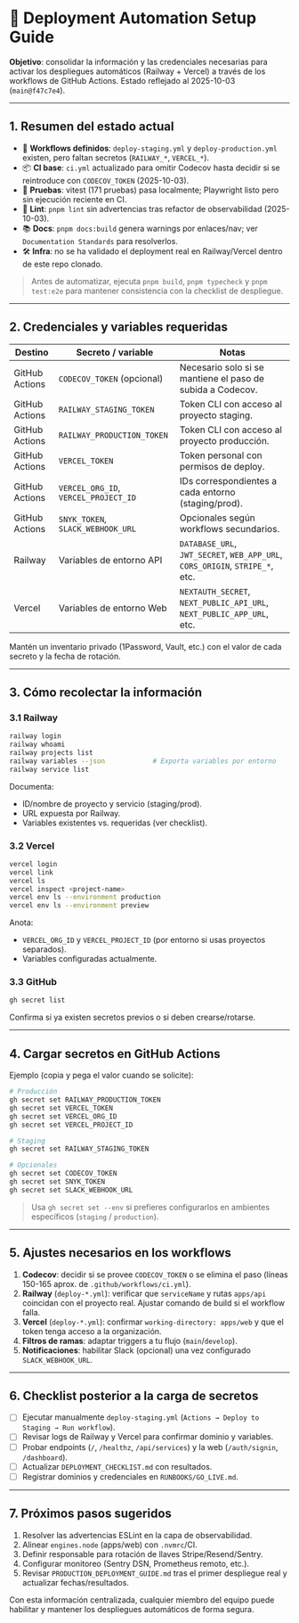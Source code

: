 # 🚀 Deployment Automation Setup Guide

**Objetivo**: consolidar la información y las credenciales necesarias para activar los despliegues automáticos (Railway + Vercel) a través de los workflows de GitHub Actions. Estado reflejado al 2025-10-03 (`main@f47c7e4`).

---

## 1. Resumen del estado actual

- 🔁 **Workflows definidos**: `deploy-staging.yml` y `deploy-production.yml` existen, pero faltan secretos (`RAILWAY_*`, `VERCEL_*`).
- 📦 **CI base**: `ci.yml` actualizado para omitir Codecov hasta decidir si se reintroduce con `CODECOV_TOKEN` (2025-10-03).
- 🧪 **Pruebas**: vitest (171 pruebas) pasa localmente; Playwright listo pero sin ejecución reciente en CI.
- 🧹 **Lint**: `pnpm lint` sin advertencias tras refactor de observabilidad (2025-10-03).
- 📚 **Docs**: `pnpm docs:build` genera warnings por enlaces/nav; ver `Documentation Standards` para resolverlos.
- 🛠️ **Infra**: no se ha validado el deployment real en Railway/Vercel dentro de este repo clonado.

> Antes de automatizar, ejecuta `pnpm build`, `pnpm typecheck` y `pnpm test:e2e` para mantener consistencia con la checklist de despliegue.

---

## 2. Credenciales y variables requeridas

| Destino        | Secreto / variable                   | Notas                                                                        |
| -------------- | ------------------------------------ | ---------------------------------------------------------------------------- |
| GitHub Actions | `CODECOV_TOKEN` (opcional)           | Necesario solo si se mantiene el paso de subida a Codecov.                   |
| GitHub Actions | `RAILWAY_STAGING_TOKEN`              | Token CLI con acceso al proyecto staging.                                    |
| GitHub Actions | `RAILWAY_PRODUCTION_TOKEN`           | Token CLI con acceso al proyecto producción.                                 |
| GitHub Actions | `VERCEL_TOKEN`                       | Token personal con permisos de deploy.                                       |
| GitHub Actions | `VERCEL_ORG_ID`, `VERCEL_PROJECT_ID` | IDs correspondientes a cada entorno (staging/prod).                          |
| GitHub Actions | `SNYK_TOKEN`, `SLACK_WEBHOOK_URL`    | Opcionales según workflows secundarios.                                      |
| Railway        | Variables de entorno API             | `DATABASE_URL`, `JWT_SECRET`, `WEB_APP_URL`, `CORS_ORIGIN`, `STRIPE_*`, etc. |
| Vercel         | Variables de entorno Web             | `NEXTAUTH_SECRET`, `NEXT_PUBLIC_API_URL`, `NEXT_PUBLIC_APP_URL`, etc.        |

Mantén un inventario privado (1Password, Vault, etc.) con el valor de cada secreto y la fecha de rotación.

---

## 3. Cómo recolectar la información

### 3.1 Railway

```bash
railway login
railway whoami
railway projects list
railway variables --json            # Exporta variables por entorno
railway service list
```

Documenta:

- ID/nombre de proyecto y servicio (staging/prod).
- URL expuesta por Railway.
- Variables existentes vs. requeridas (ver checklist).

### 3.2 Vercel

```bash
vercel login
vercel link
vercel ls
vercel inspect <project-name>
vercel env ls --environment production
vercel env ls --environment preview
```

Anota:

- `VERCEL_ORG_ID` y `VERCEL_PROJECT_ID` (por entorno si usas proyectos separados).
- Variables configuradas actualmente.

### 3.3 GitHub

```bash
gh secret list
```

Confirma si ya existen secretos previos o si deben crearse/rotarse.

---

## 4. Cargar secretos en GitHub Actions

Ejemplo (copia y pega el valor cuando se solicite):

```bash
# Producción
gh secret set RAILWAY_PRODUCTION_TOKEN
gh secret set VERCEL_TOKEN
gh secret set VERCEL_ORG_ID
gh secret set VERCEL_PROJECT_ID

# Staging
gh secret set RAILWAY_STAGING_TOKEN

# Opcionales
gh secret set CODECOV_TOKEN
gh secret set SNYK_TOKEN
gh secret set SLACK_WEBHOOK_URL
```

> Usa `gh secret set --env` si prefieres configurarlos en ambientes específicos (`staging` / `production`).

---

## 5. Ajustes necesarios en los workflows

1. **Codecov**: decidir si se provee `CODECOV_TOKEN` o se elimina el paso (líneas 150-165 aprox. de `.github/workflows/ci.yml`).
2. **Railway** (`deploy-*.yml`): verificar que `serviceName` y rutas `apps/api` coincidan con el proyecto real. Ajustar comando de build si el workflow falla.
3. **Vercel** (`deploy-*.yml`): confirmar `working-directory: apps/web` y que el token tenga acceso a la organización.
4. **Filtros de ramas**: adaptar triggers a tu flujo (`main`/`develop`).
5. **Notificaciones**: habilitar Slack (opcional) una vez configurado `SLACK_WEBHOOK_URL`.

---

## 6. Checklist posterior a la carga de secretos

- [ ] Ejecutar manualmente `deploy-staging.yml` (`Actions → Deploy to Staging → Run workflow`).
- [ ] Revisar logs de Railway y Vercel para confirmar dominio y variables.
- [ ] Probar endpoints (`/`, `/healthz`, `/api/services`) y la web (`/auth/signin`, `/dashboard`).
- [ ] Actualizar `DEPLOYMENT_CHECKLIST.md` con resultados.
- [ ] Registrar dominios y credenciales en `RUNBOOKS/GO_LIVE.md`.

---

## 7. Próximos pasos sugeridos

1. Resolver las advertencias ESLint en la capa de observabilidad.
2. Alinear `engines.node` (apps/web) con `.nvmrc`/CI.
3. Definir responsable para rotación de llaves Stripe/Resend/Sentry.
4. Configurar monitoreo (Sentry DSN, Prometheus remoto, etc.).
5. Revisar `PRODUCTION_DEPLOYMENT_GUIDE.md` tras el primer despliegue real y actualizar fechas/resultados.

Con esta información centralizada, cualquier miembro del equipo puede habilitar y mantener los despliegues automáticos de forma segura.
